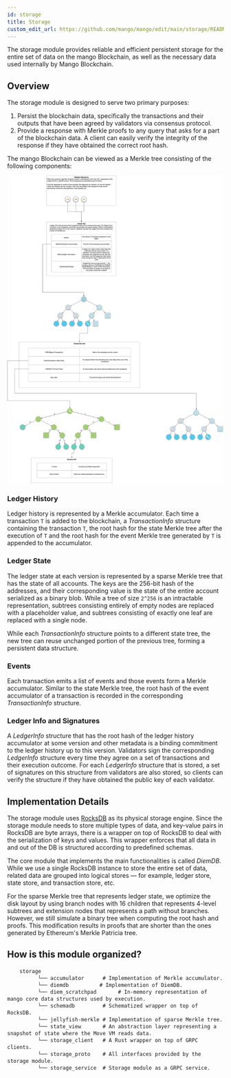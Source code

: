 ```yaml
---
id: storage
title: Storage
custom_edit_url: https://github.com/mango/mango/edit/main/storage/README.md
---
```



The storage module provides reliable and efficient persistent storage for the
entire set of data on the mango Blockchain, as well as the necessary data used
internally by Mango Blockchain.

## Overview

The storage module is designed to serve two primary purposes:

1. Persist the blockchain data, specifically the transactions and their outputs
   that have been agreed by validators via consensus protocol.
2. Provide a response with Merkle proofs to any query that asks for a part of the
   blockchain data. A client can easily verify the integrity of the response if
   they have obtained the correct root hash.

The mango Blockchain can be viewed as a Merkle tree consisting of the following
components:

![data](data.png)

### Ledger History

Ledger history is represented by a Merkle accumulator. Each time a transaction
`T` is added to the blockchain, a *TransactionInfo* structure containing the
transaction `T`, the root hash for the state Merkle tree after the execution of
`T` and the root hash for the event Merkle tree generated by `T` is appended to
the accumulator.

### Ledger State

The ledger state at each version is represented by a sparse Merkle tree that has the
state of all accounts. The keys are the 256-bit hash of the addresses, and their
corresponding value is the state of the entire account serialized as a binary
blob. While a tree of size `2^256` is an intractable representation, subtrees
consisting entirely of empty nodes are replaced with a placeholder value, and
subtrees consisting of exactly one leaf are replaced with a single node.

While each *TransactionInfo* structure points to a different state tree, the new
tree can reuse unchanged portion of the previous tree, forming a persistent data
structure.

### Events

Each transaction emits a list of events and those events form a Merkle accumulator.
Similar to the state Merkle tree, the root hash of the event accumulator of a
transaction is recorded in the corresponding *TransactionInfo* structure.

### Ledger Info and Signatures

A *LedgerInfo* structure that has the root hash of the ledger history
accumulator at some version and other metadata is a binding commitment to
the ledger history up to this version. Validators sign the corresponding
*LedgerInfo* structure every time they agree on a set of transactions and their
execution outcome. For each *LedgerInfo* structure that is stored, a set of
signatures on this structure from validators are also stored, so
clients can verify the structure if they have obtained the public key of each
validator.

## Implementation Details

The storage module uses [RocksDB](https://rocksdb.org/) as its physical storage
engine. Since the storage module needs to store multiple types of data, and
key-value pairs in RocksDB are byte arrays, there is a wrapper on top of RocksDB
to deal with the serialization of keys and values. This wrapper enforces that all data in and
out of the DB is structured according to predefined schemas.

The core module that implements the main functionalities is called *DiemDB*.
While we use a single RocksDB instance to store the entire set of data, related
data are grouped into logical stores &mdash; for example, ledger store, state store,
and transaction store, etc.

For the sparse Merkle tree that represents ledger state, we optimize the disk
layout by using branch nodes with 16 children that represents 4-level subtrees
and extension nodes that represents a path without branches. However, we still
simulate a binary tree when computing the root hash and proofs. This modification
results in proofs that are shorter than the ones generated by Ethereum's Merkle
Patricia tree.

## How is this module organized?
```
    storage
          └── accumulator      # Implementation of Merkle accumulator.
          └── diemdb          # Implementation of DiemDB.
          └── diem_scratchpad       # In-memory representation of mango core data structures used by execution.
          └── schemadb         # Schematized wrapper on top of RocksDB.
          └── jellyfish-merkle # Implementation of sparse Merkle tree.
          └── state_view       # An abstraction layer representing a snapshot of state where the Move VM reads data.
          └── storage_client   # A Rust wrapper on top of GRPC clients.
          └── storage_proto    # All interfaces provided by the storage module.
          └── storage_service  # Storage module as a GRPC service.
```
